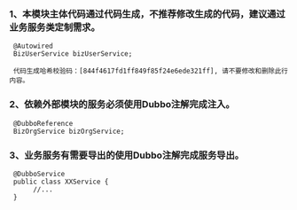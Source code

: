 

### 1、本模块主体代码通过代码生成，不推荐修改生成的代码，建议通过业务服务类定制需求。
     @Autowired
     BizUserService bizUserService;
     
     代码生成哈希校验码：[844f4617fd1ff849f85f24e6ede321ff], 请不要修改和删除此行内容。

### 2、依赖外部模块的服务必须使用Dubbo注解完成注入。
     @DubboReference
     BizOrgService bizOrgService;     

### 3、业务服务有需要导出的使用Dubbo注解完成服务导出。
     @DubboService
     public class XXService {
          //... 
     }     
